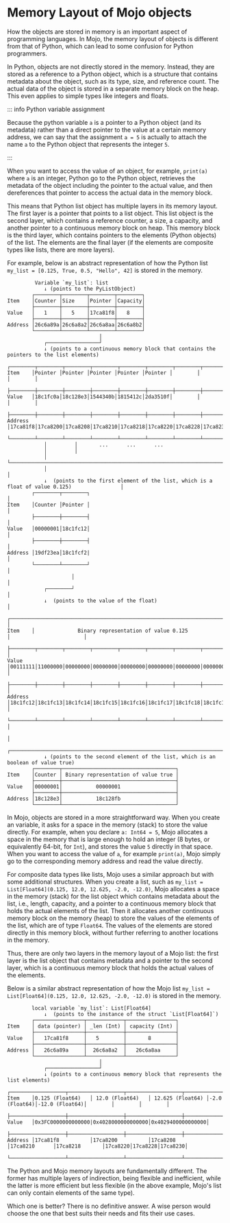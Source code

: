 # Memory Layout of Mojo objects

How the objects are stored in memory is an important aspect of programming languages. In Mojo, the memory layout of objects is different from that of Python, which can lead to some confusion for Python programmers.

In Python, objects are not directly stored in the memory. Instead, they are stored as a reference to a Python object, which is a structure that contains metadata about the object, such as its type, size, and reference count. The actual data of the object is stored in a separate memory block on the heap. This even applies to simple types like integers and floats.

::: info Python variable assignment

Because the python variable `a` is a pointer to a Python object (and its metadata) rather than a direct pointer to the value at a certain memory address, we can say that the assignment `a = 5` is actually to attach the name `a` to the Python object that represents the integer `5`.

:::

When you want to access the value of an object, for example, `print(a)` where `a` is an integer, Python go to the Python object, retrieves the metadata of the object including the pointer to the actual value, and then dereferences that pointer to access the actual data in the memory block.

This means that Python list object has multiple layers in its memory layout. The first layer is a pointer that points to a list object. This list object is the second layer, which contains a reference counter, a size, a capacity, and another pointer to a continuous memory block on heap. This memory block is the third layer, which contains pointers to the elements (Python objects) of the list. The elements are the final layer (if the elements are composite types like lists, there are more layers).

For example, below is an abstract representation of how the Python list `my_list = [0.125, True, 0.5, "Hello", 42]` is stored in the memory.

```console
         Variable `my_list`: list
            ↓ (points to the PyListObject) 
        ┌────────┬────────┬────────┬────────┐
Item    │Counter │Size    │Pointer │Capacity│
        ├────────┼────────┼────────┼────────┤
Value   │   1    │   5    │17ca81f8│   8    │
        ├────────┼────────┼────────┼────────┤
Address │26c6a89a│26c6a8a2│26c6a8aa│26c6a8b2│
        └────────┴────────┴────────┴────────┘
                              │
            ┌─────────────────┘
            ↓ (points to a continuous memory block that contains the pointers to the list elements)         
        ┌────────┬────────┬────────┬────────┬────────┬────────┬────────┬────────┐
Item    │Pointer │Pointer │Pointer │Pointer │Pointer │        │        │        │
        ├────────┼────────┼────────┼────────┼────────┼────────┼────────┼────────┤
Value   │18c1fc0a│18c128e3│1544340b│1815412c│2da3510f│        │        │        │
        ├────────┼────────┼────────┼────────┼────────┼────────┼────────┼────────┤
Address │17ca81f8│17ca8200│17ca8208│17ca8210│17ca8218│17ca8220│17ca8228│17ca8230│
        └────────┴────────┴────────┴────────┴────────┴────────┴────────┴────────┘
            │         │       ...      ...      ...
            │         │
            │         └──────────────────────────────────────────────────────────────────────────────────┐
            │                                                                                            │  
            ↓  (points to the first element of the list, which is a float of value 0.125)                │
        ┌────────┬────────┐                                                                              │
Item    │Counter │Pointer │                                                                              │
        ├────────┼────────┤                                                                              │
Value   │00000001│18c1fc12│                                                                              │
        ├────────┼────────┤                                                                              │
Address │19df23ea│18c1fcf2|                                                                              │
        └────────┴────────┘                                                                              │
                     │                                                                                   │
            ┌────────┘                                                                                   │
            ↓  (points to the value of the float)                                                        │
        ┌───────────────────────────────────────────────────────────────────────┐                        │
Item    │              Binary representation of value 0.125                     │                        │
        ├────────┬────────┬────────┬────────┬────────┬────────┬────────┬────────┤                        │
Value   │00111111│11000000│00000000│00000000│00000000│00000000│00000000│00000000│                        │
        ├────────┼────────┼────────┼────────┼────────┼────────┼────────┼────────┤                        │
Address │18c1fc12│18c1fc13│18c1fc14│18c1fc15│18c1fc16│18c1fc17│18c1fc18│18c1fc12│                        │
        └────────┴────────┴────────┴────────┴────────┴────────┴────────┴────────┘                        │
                                                                                                         │
            ┌────────────────────────────────────────────────────────────────────────────────────────────┘
            ↓ (points to the second element of the list, which is an boolean of value true)         
        ┌────────┬─────────────────────────────────────┐
Item    │Counter │ Binary representation of value true │
        ├────────┼─────────────────────────────────────┤
Value   │00000001│           00000001                  │
        ├────────┼─────────────────────────────────────┤
Address │18c128e3│           18c128fb                  │
        └────────┴─────────────────────────────────────┘     
```

In Mojo, objects are stored in a more straightforward way. When you create an variable, it asks for a space in the memory (stack) to store the value directly. For example, when you declare `a: Int64 = 5`, Mojo allocates a space in the memory that is large enough to hold an integer (8 bytes, or equivalently 64-bit, for `Int`), and stores the value `5` directly in that space. When you want to access the value of `a`, for example `print(a)`, Mojo simply go to the corresponding memory address and read the value directly.

For composite data types like lists, Mojo uses a similar approach but with some additional structures. When you create a list, such as `my_list = List[Float64](0.125, 12.0, 12.625, -2.0, -12.0)`, Mojo allocates a space in the memory (stack) for the list object which contains metadata about the list, i.e., length, capacity, and a pointer to a continuous memory block that holds the actual elements of the list. Then it allocates another continuous memory block on the memory (heap) to store the values of the elements of the list, which are of type `Float64`. The values of the elements are stored directly in this memory block, without further referring to another locations in the memory.

Thus, there are only two layers in the memory layout of a Mojo list: the first layer is the list object that contains metadata and a pointer to the second layer, which is a continuous memory block that holds the actual values of the elements.

Below is a similar abstract representation of how the Mojo list `my_list = List[Float64](0.125, 12.0, 12.625, -2.0, -12.0)` is stored in the memory.

```console
        local variable `my_list`: List[Float64]
            ↓  (points to the instance of the struct `List[Float64]`)
        ┌────────────────┬────────────┬────────────────┐
Item    │ data (pointer) │ _len (Int) │ capacity (Int) │
        ├────────────────┼────────────┼────────────────┤
Value   │   17ca81f8     │   5        │       8        │
        ├────────────────┼────────────┼────────────────┤
Address │   26c6a89a     │  26c6a8a2  │   26c6a8aa     │
        └────────────────┴────────────┴────────────────┘
                              │
            ┌─────────────────┘
            ↓ (points to a continuous memory block that represents the list elements)         
        ┌──────────────────┬──────────────────┬──────────────────┬──────────────┬───────────────┬────────┬────────┬────────┐
Item    │0.125 (Float64)   │ 12.0 (Float64)   │ 12.625 (Float64) │-2.0 (Float64)│-12.0 (Float64)│        │        │        │
        ├──────────────────┼──────────────────┼──────────────────┼──────────────┼───────────────┼────────┼────────┼────────┤
Value   │0x3FC0000000000000|0x4028000000000000│0x4029400000000000│
        ├──────────────────┼──────────────────┼──────────────────┼──────────────┼───────────────┼────────┼────────┼────────┤
Address │17ca81f8          │17ca8200          │17ca8208          │17ca8210      │17ca8218       │17ca8220│17ca8228│17ca8230│
        └──────────────────┴──────────────────┴──────────────────┴──────────────┴───────────────┴────────┴────────┴────────┘
```

The Python and Mojo memory layouts are fundamentally different. The former has multiple layers of indirection, being flexible and inefficient, while the latter is more efficient but less flexible (in the above example, Mojo's list can only contain elements of the same type).

Which one is better? There is no definitive answer. A wise person would choose the one that best suits their needs and fits their use cases.
